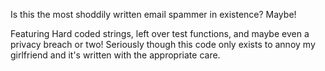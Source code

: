 Is this the most shoddily written email spammer in existence? Maybe!

Featuring Hard coded strings, left over test functions, and maybe even a privacy breach or two!
Seriously though this code only exists to annoy my girlfriend and it's written with the appropriate care.
